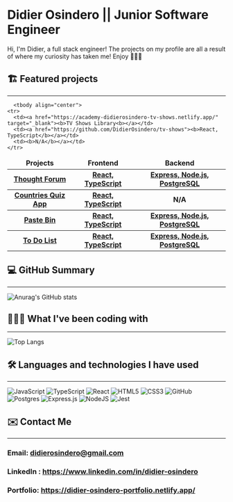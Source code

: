 # Didier Osindero || Junior Software Engineer

Hi, I'm Didier, a full stack engineer! The projects on my profile are all a result of where my curiosity has taken me! Enjoy 🤾🏾‍♂️

## 🏗️ Featured projects
<hr>

<table>
  <thead align="center">
    <tr border: none;>
      <td><b>Projects</b></td>
      <td><b>Frontend</b></td>
      <td><b>Backend</b></td>
      <!--<td><b>Documentation</b></td>-->
    </tr>
  </thead>
  <tbody>
   <tbody align="center">
    <tr>
      <td><a href="https://thought-forum.netlify.app/" target="_blank"><b>Thought Forum<b></a></td>
      <td><a href="https://github.com/DidierOsindero/thoughtForum-fe"><b>React, TypeScript</b></a></td>
      <td><a href="https://github.com/DidierOsindero/thoughtForum-be"><b>Express, Node.js, PostgreSQL</b></a></td>
    </tr>
  </tbody>
  <tbody align="center">
    <tr>
      <td><a href="https://didier-countries-app.netlify.app/" target="_blank"><b>Countries Quiz App<b></a></td>
      <td><a href="https://github.com/DidierOsindero/countriesApp"><b>React, TypeScript</b></a></td>
      <td><b>N/A</b></a></td>
      <!--<td><a href="addlinkhere"><b>Documentation</b></a></td>-->
    </tr>
    <tbody align="center">
    <tr>
      <td><a href="https://didier-maria-pastebin.netlify.app" target="_blank"><b>Paste Bin<b></a></td>
      <td><a href="https://github.com/DidierOsindero/paste-bin-frontend"><b>React, TypeScript</b></a></td>
      <td><a href="https://github.com/DidierOsindero/paste-bin-api"><b>Express, Node.js, PostgreSQL</b></a></td>
    </tr>
  </tbody>
    <tbody align="center">
    <tr>
      <td><a href="https://didier-to-do-list-frontend.netlify.app/" target="_blank"><b>To Do List<b></a></td>
      <td><a href="https://github.com/DidierOsindero/to-do-list-front-end"><b>React, TypeScript</b></a></td>
      <td><a href="https://github.com/DidierOsindero/to-do-list-backend"><b>Express, Node.js, PostgreSQL</b></a></td>
    </tr>
  </tbody>
      
      <tbody align="center">
    <tr>
      <td><a href="https://academy-didierosindero-tv-shows.netlify.app/" target="_blank"><b>TV Shows Library<b></a></td>
      <td><a href="https://github.com/DidierOsindero/tv-shows"><b>React, TypeScript</b></a></td>
      <td><b>N/A</b></a></td>
    </tr>
  </tbody>
</table>

## 💻 GitHub Summary
<hr>

![Anurag's GitHub stats](https://github-readme-stats.vercel.app/api?username=DidierOsindero&count_private=true&show_icons=true&theme=midnight-purple&card_width=550)

## 👨🏾‍💻 What I've been coding with

<hr>

![Top Langs](https://github-readme-stats.vercel.app/api/top-langs/?username=DidierOsindero&layout=compact&theme=midnight-purple&card_width=500)


## 🛠️ Languages and technologies I have used
<hr>

![JavaScript](https://img.shields.io/badge/javascript-%23323330.svg?style=for-the-badge&logo=javascript&logoColor=%23F7DF1E)
![TypeScript](https://img.shields.io/badge/typescript-%23007ACC.svg?style=for-the-badge&logo=typescript&logoColor=white)
![React](https://img.shields.io/badge/react-%2320232a.svg?style=for-the-badge&logo=react&logoColor=%2361DAFB)
![HTML5](https://img.shields.io/badge/html5-%23E34F26.svg?style=for-the-badge&logo=html5&logoColor=white)
![CSS3](https://img.shields.io/badge/css3-%231572B6.svg?style=for-the-badge&logo=css3&logoColor=white)
![GitHub](https://img.shields.io/badge/github-%23121011.svg?style=for-the-badge&logo=github&logoColor=white)
![Postgres](https://img.shields.io/badge/postgres-%23316192.svg?style=for-the-badge&logo=postgresql&logoColor=white)
![Express.js](https://img.shields.io/badge/express.js-%23404d59.svg?style=for-the-badge&logo=express&logoColor=%2361DAFB)
![NodeJS](https://img.shields.io/badge/node.js-6DA55F?style=for-the-badge&logo=node.js&logoColor=white)
![Jest](https://img.shields.io/badge/-jest-%23C21325?style=for-the-badge&logo=jest&logoColor=white)


## ✉️ Contact Me
<hr>

### Email: didierosindero@gmail.com
### LinkedIn : <a href= "https://www.linkedin.com/in/didier-osindero"> https://www.linkedin.com/in/didier-osindero </a>
### Portfolio: <a href= "https://didier-osindero-portfolio.netlify.app"> https://didier-osindero-portfolio.netlify.app/ </a>
<!--
**DidierOsindero/DidierOsindero** is a ✨ _special_ ✨ repository because its `README.md` (this file) appears on your GitHub profile.

Here are some ideas to get you started:

- 🔭 I’m currently working on ...
- 🌱 I’m currently learning ...
- 👯 I’m looking to collaborate on ...
- 🤔 I’m looking for help with ...
- 💬 Ask me about ...
- 📫 How to reach me: ...
- 😄 Pronouns: ...
- ⚡ Fun fact: ...
-->
